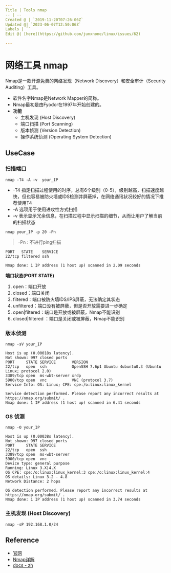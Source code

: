 ```yaml
---
Title | Tools nmap
-- | --
Created @ | `2019-11-20T07:26:06Z`
Updated @| `2023-06-07T12:50:06Z`
Labels | ``
Edit @| [here](https://github.com/junxnone/linux/issues/62)

---
```

# 网络工具 nmap

Nmap是一款开源免费的网络发现（Network Discovery）和安全审计（Security Auditing）工具。

- 软件名字Nmap是Network Mapper的简称。
- Nmap最初是由Fyodor在1997年开始创建的。
- **功能**
  - 主机发现 (Host Discovery)
  - 端口扫描 (Port Scanning)
  - 版本侦测 (Version Detection)
  - 操作系统侦测 (Operating System Detection)


## UseCase

### 扫描端口

```
nmap -T4 -A -v  your_IP
```

- -T4 指定扫描过程使用的时序，总有6个级别（0-5），级别越高，扫描速度越快，但也容易被防火墙或IDS检测并屏蔽掉，在网络通讯状况较好的情况下推荐使用T4
- -A 选项用于使用进攻性方式扫描
- -v 表示显示冗余信息，在扫描过程中显示扫描的细节，从而让用户了解当前的扫描状态

```
nmap your_IP -p 20 -Pn
```

> -Pn : 不进行ping扫描

```
PORT   STATE    SERVICE
22/tcp filtered ssh

Nmap done: 1 IP address (1 host up) scanned in 2.09 seconds
```

**端口状态(PORT STATE)**

1. open：端口开放
2. closed：端口关闭
3. filtered：端口被防火墙IDS/IPS屏蔽，无法确定其状态
4. unfiltered：端口没有被屏蔽，但是否开放需要进一步确定
5. open|filtered：端口是开放或被屏蔽，Nmap不能识别
6. closed|filtered ：端口是关闭或被屏蔽，Nmap不能识别


### 版本侦测

```
nmap -sV your_IP
```
```
Host is up (0.00018s latency).
Not shown: 997 closed ports
PORT     STATE SERVICE       VERSION
22/tcp   open  ssh           OpenSSH 7.6p1 Ubuntu 4ubuntu0.3 (Ubuntu Linux; protocol 2.0)
3389/tcp open  ms-wbt-server xrdp
5900/tcp open  vnc           VNC (protocol 3.7)
Service Info: OS: Linux; CPE: cpe:/o:linux:linux_kernel

Service detection performed. Please report any incorrect results at https://nmap.org/submit/ .
Nmap done: 1 IP address (1 host up) scanned in 6.41 seconds
```

### OS 侦测

```
nmap -O your_IP
```
```
Host is up (0.00038s latency).
Not shown: 997 closed ports
PORT     STATE SERVICE
22/tcp   open  ssh
3389/tcp open  ms-wbt-server
5900/tcp open  vnc
Device type: general purpose
Running: Linux 3.X|4.X
OS CPE: cpe:/o:linux:linux_kernel:3 cpe:/o:linux:linux_kernel:4
OS details: Linux 3.2 - 4.8
Network Distance: 2 hops

OS detection performed. Please report any incorrect results at https://nmap.org/submit/ .
Nmap done: 1 IP address (1 host up) scanned in 3.74 seconds
```

### 主机发现 (Host Discovery)

```
nmap -sP 192.168.1.0/24
```


## Reference

- [官网](https://nmap.org/)
- [Nmap详解](https://blog.csdn.net/qq_36119192/article/details/82079150)
- [docs - zh](https://nmap.org/man/zh/)
